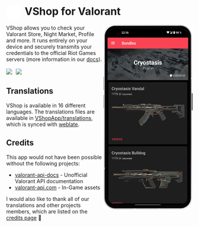 <h1><img src="./assets/logo-t-100.png" style="float:left;margin-right:10px;" height="40px" />VShop for Valorant</h1>

<img src="./assets/mockup.png" align="right" height="500px" />
VShop allows you to check your Valorant Store, Night Market, Profile and more. It runs entirely on your device and securely transmits your credentials to the official Riot Games servers (more information in our <a href="https://docs.vshop.one/security">docs</a>).
<br/>
<br/>
<div style="display: flex;align-items: center;">
  <a href="https://github.com/VShopApp/mobile/releases/latest/download/VShop.apk">
    <img src="https://vshop.one/img/google-play-badge.png" height="50px">
  </a>
  <a href="https://apps.apple.com/app/vshop-for-valorant/id1636765187">
    <img src="https://vshop.one/img/app-store-badge.png" height="50px" style="margin-left:10px;">
  </a>
</div>

## Translations
VShop is available in 16 different languages. The translations files are available in [VShopApp/translations](https://github.com/VShopApp/translations), which is synced with [weblate](https://weblate.vasc.cloud).

## Credits
This app would not have been possible without the following projects:
- [valorant-api-docs](https://github.com/techchrism/valorant-api-docs) - Unofficial Valorant API documentation
- [valorant-api.com](https://valorant-api.com) - In-Game assets

I would also like to thank all of our translations and other projects members, which are listed on the [credits page](https://vshop.one/credits) 💖
